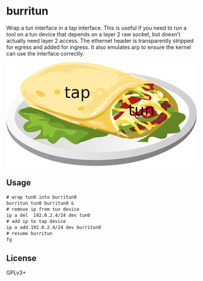 # burritun

Wrap a tun interface in a tap interface. This is useful if you need to run a
tool on a tun device that depends on a layer 2 raw socket, but doesn't actually
need layer 2 access. The ethernet header is transparently stripped for egress
and added for ingress. It also emulates arp to ensure the kernel can use the
interface correctly.

![burrito logo](logo.png)

## Usage

```
# wrap tun0 into burritun0
burritun tun0 burritun0 &
# remove ip from tun device
ip a del  192.0.2.4/24 dev tun0
# add ip to tap device
ip a add 192.0.2.4/24 dev burritun0
# resume burritun
fg
```

## License

GPLv3+
